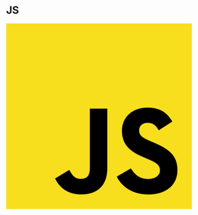 # JS

![image](https://github.com/jon890613/js/blob/main/js_image/1200px-Unofficial_JavaScript_logo_2.svg.png)
